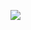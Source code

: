 ![](https://komarev.com/ghpvc/?username=maoooww&color=026902&style=plastic&label=Eyes_Staring_Back+++&abbreviated=trueb5415c)
